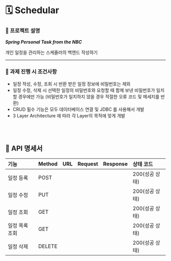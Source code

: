 # 🗓️ Schedular 

### 📌 프로젝트 설명
***Spring Personal Task from the NBC***

개인 일정을 관리하는 스케쥴러의 백엔드 작성하기

---

### 📌 과제 진행 시 조건사항
*	일정 작성, 수정, 조회 시 반환 받은 일정 정보에 비밀번호는 제외
*	일정 수정, 삭제 시 선택한 일정의 비밀번호와 요청할 때 함께 보낸 비밀번호가 일치할 경우에만 가능 (비밀번호가 일치하지 않을 경우 적절한 오류 코드 및 메세지를 반환)
*	CRUD 필수 기능은 모두 데이터베이스 연결 및 JDBC 를 사용해서 개발
*	3 Layer Architecture 에 따라 각 Layer의 목적에 맞게 개발

<br></br>

## 📝 API 명세서
| 기능 | Method | URL | Request | Response | 상태 코드 |
|:---|:---|:---|:---|:---|:---|
| 일정 등록 | POST |  |  |  | 200(성공 상태) |
| 일정 수정 | PUT |  |  |  | 200(성공 상태) |
| 일정 조회 | GET |  |  |  | 200(성공 상태) |
| 일정 목록 조회 | GET |  |  |  | 200(성공 상태) |
| 일정 삭제 | DELETE |  |  |  | 200(성공 상태) |
